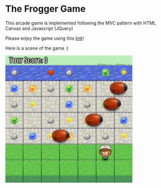 # The Frogger Game

This arcade game is implemented following the MVC pattern with HTML Canvas and Javascript (JQuery)

Please enjoy the game using this [link](https://boruitao.netlify.app/game/index.html)!

Here is a scene of the game :)

<img src="https://github.com/boruitao/FroggerGame/blob/master/images/game.png" width="400" height="400">
